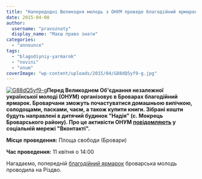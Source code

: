 ```yaml
---
title: "Напередодні Великодня молодь з ОНУМ проведе благодійний ярмарок"
date: 2015-04-08
author: 
  username: "pravoznaty"
  display_name: "Маєш право знати"
categories: 
  - "announce"
tags: 
  - "blagodiyniy-yarmarok"
  - "novini"
  - "onum"
coverImage: "wp-content/uploads/2015/04/G88dQ5yf9-g.jpg"
---
```


[![G88dQ5yf9-g](https://mpz.brovary.org/wp-content/uploads/2015/04/G88dQ5yf9-g.jpg)](https://mpz.brovary.org/wp-content/uploads/2015/04/G88dQ5yf9-g.jpg)**Перед Великоднем Об'єднання незалежної української молоді (ОНУМ) організовує в Броварах благодійний ярмарок. Броварчани зможуть почастуватися домашньою випічкою, солодощами, пасками, чаєм, а також купити книги. Зібрані кошти будуть направлені в дитячий будинок "Надія" (с. Мокрець Броварського району). Про це активісти ОНУМ [повідомляють](https://vk.com/event90576866) у соціальній мережі "Вконтакті".**

**Місце проведення:** Площа свободи (Бровари)

**Час проведення:** 11 квітня о 14:00

Нагадаємо, попередній [благодійний ярмарок](https://mpz.brovary.org/brovarska-molod-provela-blagodiyniy-rizdvyaniy-yarmarok/) броварська молодь проводила на Різдво.
